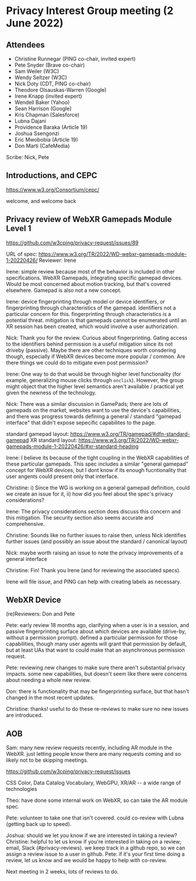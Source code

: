 # Privacy Interest Group meeting (2 June 2022)

## Attendees 

* Christine Runnegar (PING co-chair, invited expert)
* Pete Snyder (Brave co-chair)
* Sam Weiler (W3C)
* Wendy Seltzer (W3C)
* Nick Doty (CDT, PING co-chair)
* Theodore Olsauskas-Warren (Google)
* Irene Knapp (invited expert)
* Wendell Baker (Yahoo)
* Sean Harrison (Google)
* Kris Chapman (Salesforce)
* Lubna Dajani
* Providence Baraka (Article 19)
* Joshua Ssengonzi
* Eric Mwobobia (Article 19)
* Don Marti (CafeMedia)

Scribe: Nick, Pete

## Introductions, and CEPC

https://www.w3.org/Consortium/cepc/

welcome, and welcome back

## Privacy review of WebXR Gamepads Module Level 1 

https://github.com/w3cping/privacy-request/issues/89

URL of spec: https://www.w3.org/TR/2022/WD-webxr-gamepads-module-1-20220426/
Reviewer: Irene

Irene: simple review because most of the behavior is included in other specifications. WebXR Gamepads, integrating specific gamepad devices. Would be most concerned about motion tracking, but that's covered elsewhere. Gamepad is also not a new concept.

Irene: device fingerprinting through model or device identifiers, or fingerprinting through characteristics of the gamepad. identifiers not a particular concern for this. fingerprinting through characteristics is a potential threat. mitigation is that gamepads cannot be enumerated until an XR session has been created, which would involve a user authorization.

Nick: Thank you for the review.  Curious about fingerprinting.  Gating access to the identifiers behind permission is a useful mitigation since its not driveby (passive).  Maybe there are other techniques worth consdering though, especially if WebXR devices become more popular / common.  Are there things we could do to mitigate even post permission?

Irene: One way to do that would be through higher level functionality (for example, generalizing mouse clicks through `onclick`).  However, the group might object that the higher level semantics aren't available / practical yet given the newness of the technology.

Nick: There was a similar discussion in GamePads; there are lots of gamepads on the market, websites want to use the device's capabilities, and there was progress towards defining a general / standard "gamepad interface" that didn't expose sepecific capabilites to the page.

  standard gamepad layout: https://www.w3.org/TR/gamepad/#dfn-standard-gamepad
  XR standard layout: https://www.w3.org/TR/2022/WD-webxr-gamepads-module-1-20220426/#xr-standard-heading

Irene: I believe its because of the tight coupling in the WebXR capabilities of these particular gamepads.  This spec includes a similar "general gamepad" concept for WebXR devices, but I dont know if its enough fucntionality that user angents could present only that interface.

Christine: i) Since the WG is working on a general gamepad definition, could we create an issue for it, ii) how did you feel about the spec's privacy considerations?

Irene: The privacy considerations section does discuss this concern and this mitigation.  The security section also seems accurate and comprehensive.

Christine: Sounds like no further issues to raise then, unless Nick identifies further issues (and possibly an issue about the standard / canonical layout)

Nick: maybe worth raising an issue to note the privacy improvements of a general interface

Christine: Fin! Thank you Irene (and for reviewing the associated specs).

Irene will file issue, and PING can help with creating labels as necessary.

## WebXR Device

(re)Reviewers: Don and Pete

Pete: early review 18 months ago, clarifying when a user is in a session, and passive fingerprinting surface about which devices are available (drive-by, without a permission prompt). defined a particular permission for those capabilities, though many user agents will grant that permission by default, but at least UAs that want to could make that an asynchronous permission request.

Pete: reviewing new changes to make sure there aren't substantial privacy impacts. some new capabilities, but doesn't seem like there were concerns about needing a whole new review.

Don: there is functionality that may be fingerprinting surface, but that hasn't changed in the most recent updates.

Christine: thanks! useful to do these re-reviews to make sure no new issues are introduced.

## AOB

Sam: many new review requests recently, including AR module in the WebXR. just letting people know there are many requests coming and so likely not to be skipping meetings.

https://github.com/w3cping/privacy-request/issues

CSS Color, Data Catalog Vocabulary, WebGPU, XR/AR -- a wide range of technologies

Theo: have done some internal work on WebXR, so can take the AR module spec.

Pete: volunteer to take one that isn't covered. could co-review with Lubna (getting back up to speed).

Joshua: should we let you know if we are interested in taking a review?
Christine: helpful to let us know if you're interested in taking on a review; email, Slack (#privacy-reviews). we keep track in a github repo, so we can assign a review issue to a user in github.
Pete: if it's your first time doing a review, let us know and we would be happy to help with co-review.

Next meeting in 2 weeks, lots of reviews to do.
